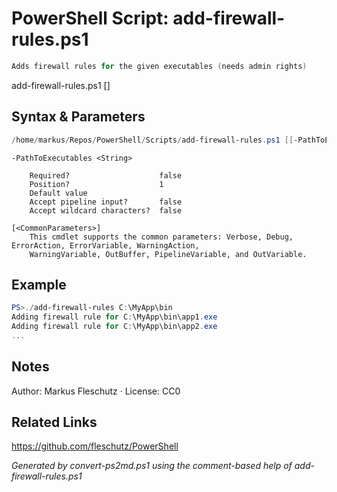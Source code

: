 # PowerShell Script: add-firewall-rules.ps1
```powershell
Adds firewall rules for the given executables (needs admin rights)
```

add-firewall-rules.ps1 [<PathToExecutables>]

## Syntax & Parameters
```powershell
/home/markus/Repos/PowerShell/Scripts/add-firewall-rules.ps1 [[-PathToExecutables] <String>] [<CommonParameters>]
```

```
-PathToExecutables <String>
    
    Required?                    false
    Position?                    1
    Default value                
    Accept pipeline input?       false
    Accept wildcard characters?  false
```

```
[<CommonParameters>]
    This cmdlet supports the common parameters: Verbose, Debug, ErrorAction, ErrorVariable, WarningAction, 
    WarningVariable, OutBuffer, PipelineVariable, and OutVariable.
```

## Example
```powershell
PS>./add-firewall-rules C:\MyApp\bin
Adding firewall rule for C:\MyApp\bin\app1.exe
Adding firewall rule for C:\MyApp\bin\app2.exe
...
```


## Notes
Author: Markus Fleschutz · License: CC0

## Related Links
https://github.com/fleschutz/PowerShell

*Generated by convert-ps2md.ps1 using the comment-based help of add-firewall-rules.ps1*

